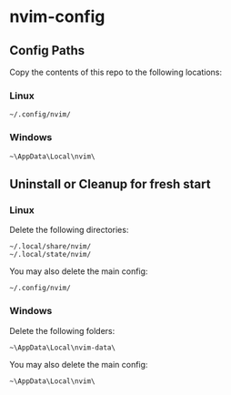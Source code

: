 # nvim-config

## Config Paths

Copy the contents of this repo to the following locations:

### Linux

```
~/.config/nvim/
```

### Windows

```
~\AppData\Local\nvim\
```

## Uninstall or Cleanup for fresh start

### Linux

Delete the following directories:

```
~/.local/share/nvim/
~/.local/state/nvim/
```

You may also delete the main config:

```
~/.config/nvim/
```

### Windows

Delete the following folders:

```
~\AppData\Local\nvim-data\
```

You may also delete the main config:

```
~\AppData\Local\nvim\
```

